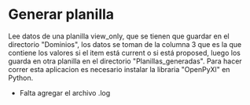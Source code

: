 ﻿# Generar planilla
Lee datos de una planilla view_only, que se tienen que guardar en el directorio 
"Dominios", los datos se toman de la columna 3 que es la que contiene los 
valores si el item está current o si está proposed, luego los guarda en otra 
planilla en el directorio "Planillas_generadas".
Para hacer correr esta aplicacion es necesario instalar la libraria "OpenPyXl" 
en Python.
- Falta agregar el archivo .log
